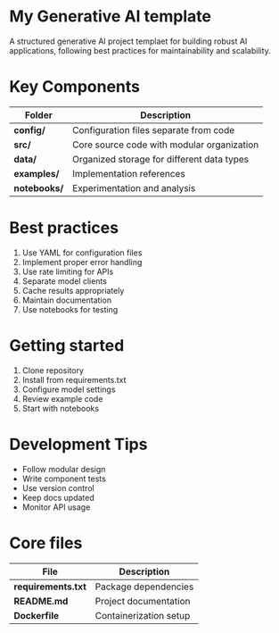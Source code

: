 # My Generative AI template
A structured generative AI project templaet for building robust AI applications, following best practices for maintainability and scalability.

# Key Components
| Folder | Description |
| - | - |
**config/** | Configuration files separate from code
**src/** | Core source code with modular organization
**data/** | Organized storage for different data types
**examples/** | Implementation references
**notebooks/** | Experimentation and analysis

# Best practices
1. Use YAML for configuration files
2. Implement proper error handling
3. Use rate limiting for APIs
4. Separate model clients
5. Cache results appropriately
6. Maintain documentation
7. Use notebooks for testing

# Getting started
1. Clone repository
2. Install from requirements.txt
3. Configure model settings
4. Review example code
5. Start with notebooks

# Development Tips
- Follow modular design
- Write component tests
- Use version control
- Keep docs updated
- Monitor API usage

# Core files
| File | Description |
| - | - |
**requirements.txt** | Package dependencies
**README.md** | Project documentation
**Dockerfile** | Containerization setup
